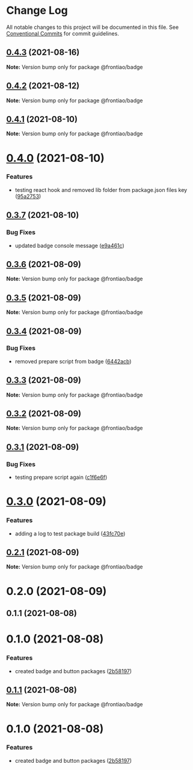 # Change Log

All notable changes to this project will be documented in this file.
See [Conventional Commits](https://conventionalcommits.org) for commit guidelines.

## [0.4.3](https://github.com/mateusrdgs/frontiao-ui/compare/@frontiao/badge@0.4.2...@frontiao/badge@0.4.3) (2021-08-16)

**Note:** Version bump only for package @frontiao/badge





## [0.4.2](https://github.com/mateusrdgs/frontiao-ui/compare/@frontiao/badge@0.4.1...@frontiao/badge@0.4.2) (2021-08-12)

**Note:** Version bump only for package @frontiao/badge





## [0.4.1](https://github.com/mateusrdgs/frontiao-ui/compare/@frontiao/badge@0.4.0...@frontiao/badge@0.4.1) (2021-08-10)

**Note:** Version bump only for package @frontiao/badge





# [0.4.0](https://github.com/mateusrdgs/frontiao-ui/compare/@frontiao/badge@0.3.7...@frontiao/badge@0.4.0) (2021-08-10)


### Features

* testing react hook and removed lib folder from package.json files key ([95a2753](https://github.com/mateusrdgs/frontiao-ui/commit/95a27537ae3ef8f73dbe0d14ab4a56b7da2136fc))





## [0.3.7](https://github.com/mateusrdgs/frontiao-ui/compare/@frontiao/badge@0.3.6...@frontiao/badge@0.3.7) (2021-08-10)


### Bug Fixes

* updated badge console message ([e9a461c](https://github.com/mateusrdgs/frontiao-ui/commit/e9a461c980e19a534425653c488168622ce9661e))





## [0.3.6](https://github.com/mateusrdgs/frontiao-ui/compare/@frontiao/badge@0.3.5...@frontiao/badge@0.3.6) (2021-08-09)

**Note:** Version bump only for package @frontiao/badge





## [0.3.5](https://github.com/mateusrdgs/frontiao-ui/compare/@frontiao/badge@0.3.4...@frontiao/badge@0.3.5) (2021-08-09)

**Note:** Version bump only for package @frontiao/badge





## [0.3.4](https://github.com/mateusrdgs/frontiao-ui/compare/@frontiao/badge@0.3.3...@frontiao/badge@0.3.4) (2021-08-09)


### Bug Fixes

* removed prepare script from badge ([6442acb](https://github.com/mateusrdgs/frontiao-ui/commit/6442acb4c5c72fe2ef196c87517d5ade1c2f4e97))





## [0.3.3](https://github.com/mateusrdgs/frontiao-ui/compare/@frontiao/badge@0.3.2...@frontiao/badge@0.3.3) (2021-08-09)

**Note:** Version bump only for package @frontiao/badge





## [0.3.2](https://github.com/mateusrdgs/frontiao-ui/compare/@frontiao/badge@0.3.1...@frontiao/badge@0.3.2) (2021-08-09)

**Note:** Version bump only for package @frontiao/badge





## [0.3.1](https://github.com/mateusrdgs/frontiao-ui/compare/@frontiao/badge@0.3.0...@frontiao/badge@0.3.1) (2021-08-09)


### Bug Fixes

* testing prepare script again ([c1f6e6f](https://github.com/mateusrdgs/frontiao-ui/commit/c1f6e6ff3bc0ccc51e75c9c3d0daf218d4127ca2))





# [0.3.0](https://github.com/mateusrdgs/frontiao-ui/compare/@frontiao/badge@0.2.1...@frontiao/badge@0.3.0) (2021-08-09)


### Features

* adding a log to test package build ([43fc70e](https://github.com/mateusrdgs/frontiao-ui/commit/43fc70e2555d4a9014ccebc94dae86244be84d89))





## [0.2.1](https://github.com/mateusrdgs/frontiao-ui/compare/@frontiao/badge@0.2.0...@frontiao/badge@0.2.1) (2021-08-09)

**Note:** Version bump only for package @frontiao/badge





# 0.2.0 (2021-08-09)



## 0.1.1 (2021-08-08)



# 0.1.0 (2021-08-08)


### Features

* created badge and button packages ([2b58197](https://github.com/mateusrdgs/frontiao-ui/commit/2b58197815195115118bdfd660e85cc0024fc349))





## [0.1.1](https://github.com/mateusrdgs/frontiao-ui/compare/v0.1.0...v0.1.1) (2021-08-08)

**Note:** Version bump only for package @frontiao/badge





# 0.1.0 (2021-08-08)


### Features

* created badge and button packages ([2b58197](https://github.com/mateusrdgs/frontiao-ui/commit/2b58197815195115118bdfd660e85cc0024fc349))

